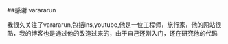 ##感谢 varararun

  我很久关注了varararun,包括ins,youtube,他是一位工程师，旅行家，他的网站很酷，我的博客也是通过他的改造过来的，由于自己还刚入门，还在研究他的代码
